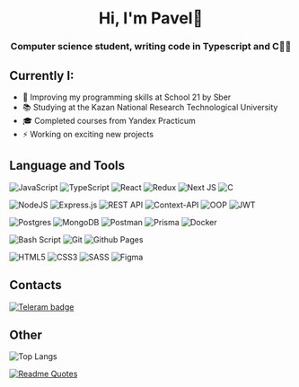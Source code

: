 <h1 align="center">Hi, I'm Pavel👋</h1>
<h3 align="center">Computer science student, writing code in Typescript and C👨‍💻</h3>

## Currently I:

- 🌱 Improving my programming skills at School 21 by Sber
- 📚 Studying at the Kazan National Research Technological University
- 🎓 Сompleted courses from Yandex Practicum
- ⚡ Working on exciting new projects

## Language and Tools

![JavaScript](https://img.shields.io/badge/javascript-%23323330.svg?style=for-the-badge&logo=javascript&logoColor=%23F7DF1E)
![TypeScript](https://img.shields.io/badge/typescript-%23007ACC.svg?style=for-the-badge&logo=typescript&logoColor=white) 
![React](https://img.shields.io/badge/react-%2320232a.svg?style=for-the-badge&logo=react&logoColor=%2361DAFB)
![Redux](https://img.shields.io/badge/redux-%23593d88.svg?style=for-the-badge&logo=redux&logoColor=white)
![Next JS](https://img.shields.io/badge/Next-black?style=for-the-badge&logo=next.js&logoColor=white)
![C](https://img.shields.io/badge/c-%2300599C.svg?style=for-the-badge&logo=c&logoColor=white)

![NodeJS](https://img.shields.io/badge/node.js-6DA55F?style=for-the-badge&logo=node.js&logoColor=white)
![Express.js](https://img.shields.io/badge/express.js-%23404d59.svg?style=for-the-badge&logo=express&logoColor=%2361DAFB)
![REST API](https://img.shields.io/badge/-REST_API-1E7775?style=for-the-badge&logo=REST_API&logoColor=6296CC)
![Context-API](https://img.shields.io/badge/Context--Api-000000?style=for-the-badge&logo=react)
![OOP](https://img.shields.io/badge/-OOP-1E7775?style=for-the-badge&logo=OOP&logoColor=6296CC)
![JWT](https://img.shields.io/badge/JWT-black?style=for-the-badge&logo=JSON%20web%20tokens)

![Postgres](https://img.shields.io/badge/postgres-%23316192.svg?style=for-the-badge&logo=postgresql&logoColor=white)
![MongoDB](https://img.shields.io/badge/MongoDB-%234ea94b.svg?style=for-the-badge&logo=mongodb&logoColor=white)
![Postman](https://img.shields.io/badge/Postman-FF6C37?style=for-the-badge&logo=postman&logoColor=white)
![Prisma](https://img.shields.io/badge/Prisma-3982CE?style=for-the-badge&logo=Prisma&logoColor=white)
![Docker](https://img.shields.io/badge/docker-%230db7ed.svg?style=for-the-badge&logo=docker&logoColor=white)

![Bash Script](https://img.shields.io/badge/bash_script-%23121011.svg?style=for-the-badge&logo=gnu-bash&logoColor=white)
![Git](https://img.shields.io/badge/git-%23F05033.svg?style=for-the-badge&logo=git&logoColor=white)
![Github Pages](https://img.shields.io/badge/github%20pages-121013?style=for-the-badge&logo=github&logoColor=white)

![HTML5](https://img.shields.io/badge/html5-%23E34F26.svg?style=for-the-badge&logo=html5&logoColor=white)
![CSS3](https://img.shields.io/badge/css3-%231572B6.svg?style=for-the-badge&logo=css3&logoColor=white)
![SASS](https://img.shields.io/badge/SASS-hotpink.svg?style=for-the-badge&logo=SASS&logoColor=white)
![Figma](https://img.shields.io/badge/figma-%23F24E1E.svg?style=for-the-badge&logo=figma&logoColor=white)

## Сontacts

<a href = "https://t.me/alta_pov">
<img src="https://img.shields.io/badge/Telegram-blue?style=for-the-badge&logo=Telegram&logoColor=white" alt="Teleram badge"/>
</a>

## Other

![Top Langs](https://github-readme-stats.vercel.app/api/top-langs/?username=pa-sh-tet&layout=compact)

[![Readme Quotes](https://quotes-github-readme.vercel.app/api?type=horizontal&theme=dark)](https://github.com/pa-sh-tet/github-readme-quotes)

<!--
### Projects I've worked on
| Project name | Description | Tools |
|-|-|-|

[![Typing SVG](https://readme-typing-svg.herokuapp.com?color=%2336BCF7&lines=Computer+science+student)](https://git.io/typing-svg)

[![GitHub Streak](http://github-readme-streak-stats.herokuapp.com?user=pa-sh-tet)](https://git.io/streak-stats)

[![Top Langs](https://github-readme-stats.vercel.app/api/top-langs/?username=pa-sh-tet&layout=donut)](https://github.com/pa-sh-tet/github-readme-stats)

[![Top Langs](https://github-readme-stats.vercel.app/api/top-langs/?username=pa-sh-tet)](https://github.com/pa-sh-tet/github-readme-stats)
-->

<!--
📚📑🏫🎓🧑‍🏫👨‍💻⌨️💻📸✅☑️🌱👯🔥🦾🏀💫✨🏆🏅🌅🔋🙋‍♂️⚡💬
-->
